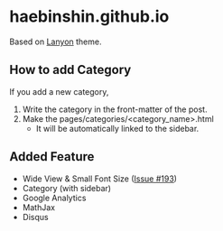 # haebinshin.github.io

Based on [Lanyon](https://github.com/poole/lanyon) theme.

## How to add Category
If you add a new category,  
1. Write the category in the front-matter of the post.
2. Make the pages/categories/<category_name>.html
   - It will be automatically linked to the sidebar.

## Added Feature
- Wide View & Small Font Size ([Issue #193](https://github.com/poole/lanyon/issues/193))
- Category (with sidebar)
- Google Analytics
- MathJax
- Disqus